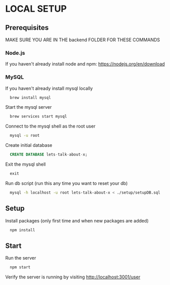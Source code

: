 # LOCAL SETUP

## Prerequisites

MAKE SURE YOU ARE IN THE backend FOLDER FOR THESE COMMANDS

### Node.js

If you haven't already install node and npm:
https://nodejs.org/en/download

### MySQL

If you haven't already install mysql locally

```bash
  brew install mysql
```

Start the mysql server

```bash
  brew services start mysql
```

Connect to the mysql shell as the root user

```bash
  mysql -u root
```

Create initial database

```sql
  CREATE DATABASE lets-talk-about-x;
```

Exit the mysql shell

```sql
  exit
```

Run db script (run this any time you want to reset your db)

```bash
  mysql -h localhost -u root lets-talk-about-x < ./setup/setupDB.sql
```

## Setup

Install packages (only first time and when new packages are added)

```bash
  npm install
```

## Start

Run the server

```bash
  npm start
```

Verify the server is running by visiting [http://localhost:3001/user](http://localhost:3001/user)
